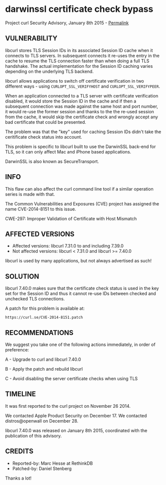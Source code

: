 darwinssl certificate check bypass
==================================

Project curl Security Advisory, January 8th 2015 -
[Permalink](https://curl.se/docs/CVE-2014-8151.html)

VULNERABILITY
-------------

libcurl stores TLS Session IDs in its associated Session ID cache when it
connects to TLS servers. In subsequent connects it re-uses the entry in the
cache to resume the TLS connection faster than when doing a full TLS
handshake. The actual implementation for the Session ID caching varies
depending on the underlying TLS backend.

libcurl allows applications to switch off certificate verification in two
different ways - using `CURLOPT_SSL_VERIFYHOST` and `CURLOPT_SSL_VERIFYPEER`.

When an application connected to a TLS server with certificate verification
disabled, it would store the Session ID in the cache and if then a subsequent
connection was made against the same host and port number, it would re-use the
former session and thanks to the the re-used session from the cache, it would
skip the certificate check and wrongly accept any bad certificate that could
be presented.

The problem was that the "key" used for caching Session IDs didn't take the
ceritificate check status into account.

This problem is specific to libcurl built to use the DarwinSSL back-end for
TLS, so it can only affect Mac and iPhone based applications.

DarwinSSL is also known as SecureTransport.

INFO
----

This flaw can also affect the curl command line tool if a similar operation
series is made with that.

The Common Vulnerabilities and Exposures (CVE) project has assigned the name
CVE-2014-8151 to this issue.

CWE-297: Improper Validation of Certificate with Host Mismatch

AFFECTED VERSIONS
-----------------

- Affected versions: libcurl 7.31.0 to and including 7.39.0
- Not affected versions: libcurl < 7.31.0 and libcurl >= 7.40.0

libcurl is used by many applications, but not always advertised as such!

SOLUTION
------------

libcurl 7.40.0 makes sure that the certificate check status is used in the key
set for the Session ID and thus it cannot re-use IDs between checked and
unchecked TLS connections.

A patch for this problem is available at:

    https://curl.se/CVE-2014-8151.patch

RECOMMENDATIONS
---------------

We suggest you take one of the following actions immediately, in order of
preference:

A - Upgrade to curl and libcurl 7.40.0

B - Apply the patch and rebuild libcurl

C - Avoid disabling the server certificate checks when using TLS

TIMELINE
---------

It was first reported to the curl project on November 26 2014.

We contacted Apple Product Security on December 17. We contacted
distros@openwall on December 28.

libcurl 7.40.0 was released on January 8th 2015, coordinated with the
publication of this advisory.

CREDITS
-------

- Reported-by: Marc Hesse at RethinkDB
- Patched-by: Daniel Stenberg

Thanks a lot!
